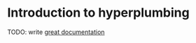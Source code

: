 # Introduction to hyperplumbing

TODO: write [great documentation](http://jacobian.org/writing/great-documentation/what-to-write/)
